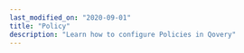 ```yaml
---
last_modified_on: "2020-09-01"
title: "Policy"
description: "Learn how to configure Policies in Qovery"
---
```




